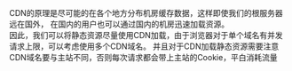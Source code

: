 CDN的原理是尽可能的在各个地方分布机房缓存数据，这样即使我们的根服务器远在国外，
在国内的用户也可以通过国内的机房迅速加载资源。
<br>
因此，我们可以将静态资源尽量使用CDN加载，由于浏览器对于单个域名有并发请求上限，可以考虑使用多个CDN域名。
并且对于CDN加载静态资源需要注意CDN域名要与主站不同，否则每次请求都会带上主站的Cookie，平白消耗流量
